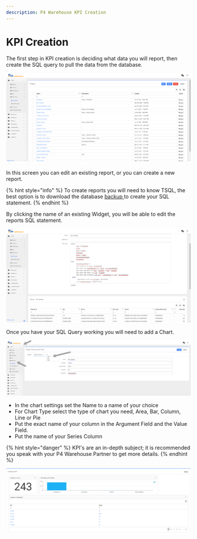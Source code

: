 ```yaml
---
description: P4 Warehouse KPI Creation
---
```


# KPI Creation

The first step in KPI creation is deciding what data you will report, then create the SQL query to pull the data from the database.

![P4 Warehouse Widget List](<../../.gitbook/assets/image (258).png>)

In this screen you can edit an existing report, or you can create a new report.

{% hint style="info" %}
To create reports you will need to know TSQL, the best option is to download the database [backup ](database-backups.md)to create your SQL statement.
{% endhint %}

By clicking the name of an existing Widget, you will be able to edit the reports SQL statement.

![P4 Warehouse SQL reports Querry](<../../.gitbook/assets/image (160).png>)

Once you have your SQL Query working you will need to add a Chart.

![](<../../.gitbook/assets/image (212).png>)

* In the chart settings set the Name to a name of your choice
* For Chart Type select the type of chart you need, Area, Bar, Column, Line or Pie
* Put the exact name of your column in the Argument Field and the Value Field.
* Put the name of your Series Column

{% hint style="danger" %}
KPI's are an in-depth subject; it is recommended you speak with your P4 Warehouse Partner to get more details.
{% endhint %}

![](<../../.gitbook/assets/image (59).png>)



